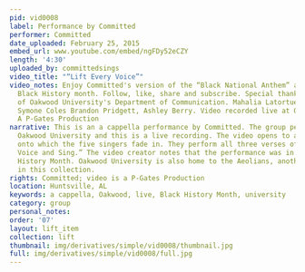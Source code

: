 ```yaml
---
pid: vid0008
label: Performance by Committed
performer: Committed
date_uploaded: February 25, 2015
embed_url: www.youtube.com/embed/ngFDy52eCZY
length: '4:30'
uploaded_by: committedsings
video_title: "“Lift Every Voice”"
video_notes: Enjoy Committed's version of the “Black National Anthem” as they commemorate
  Black History month. Follow, like, share and subscribe. Special thanks to the students
  of Oakwood University's Department of Communication. Mahalia Latortue, Nkenge Jones,
  Symone Coles Brandon Pridgett, Ashley Berry. Video recorded live at Oakwood University!
  A P-Gates Production
narrative: This is an a cappella performance by Committed. The group performed at
  Oakwood University and this is a live recording. The video opens to a black screen
  onto which the five singers fade in. They perform all three verses of “Lift Every
  Voice and Sing.” The video creator notes that the performance was in honor of Black
  History Month. Oakwood University is also home to the Aeolians, another group featured
  in this collection.
rights: Committed; video is a P-Gates Production
location: Huntsville, AL
keywords: a cappella, Oakwood, live, Black History Month, university
category: group
personal_notes: 
order: '07'
layout: lift_item
collection: lift
thumbnail: img/derivatives/simple/vid0008/thumbnail.jpg
full: img/derivatives/simple/vid0008/full.jpg
---
```

